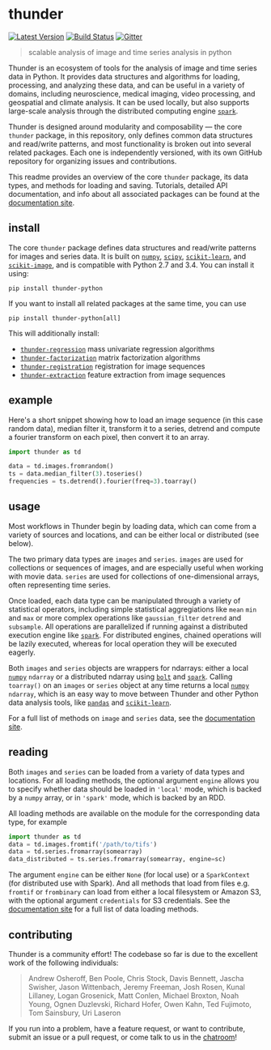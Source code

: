 # thunder

[![Latest Version](https://img.shields.io/pypi/v/thunder-python.svg?style=flat-square)](https://pypi.python.org/pypi/thunder-python)
[![Build Status](https://img.shields.io/travis/thunder-project/thunder/master.svg?style=flat-square)](https://travis-ci.org/thunder-project/thunder) 
[![Gitter](https://img.shields.io/gitter/room/thunder-project/thunder.svg?style=flat-square)](https://gitter.im/thunder-project/thunder)

> scalable analysis of image and time series analysis in python

Thunder is an ecosystem of tools for the analysis of image and time series data in Python. It provides data structures and algorithms for loading, processing, and analyzing these  data, and can be useful in a variety of domains, including neuroscience, medical imaging, video processing, and geospatial and climate analysis. It can be used locally, but also supports large-scale analysis through the distributed computing engine [`spark`](https://github.com/apache/spark).

Thunder is designed around modularity and composability — the core `thunder` package, in this repository, only defines common data structures and read/write patterns, and most functionality is broken out into several related packages. Each one is independently versioned, with its own GitHub repository for organizing issues and contributions. 

This readme provides an overview of the core `thunder` package, its data types, and methods for loading and saving. Tutorials, detailed API documentation, and info about all associated packages can be found at the [documentation site](http://docs.thunder-project.org).

## install

The core `thunder` package defines data structures and read/write patterns for images and series data. It is built on [`numpy`](https://github.com/numpy/numpy), [`scipy`](https://github.com/scipy/scipy), [`scikit-learn`](https://github.com/scikit-learn/scikit-learn), and [`scikit-image`](https://github.com/scikit-image/scikit-image), and is compatible with Python 2.7 and 3.4. You can install it using:

```
pip install thunder-python
```

If you want to install all related packages at the same time, you can use

```
pip install thunder-python[all]
```

This will additionally install:

- [`thunder-regression`](https://github.com/thunder-project/thunder-regression) mass univariate regression algorithms
- [`thunder-factorization`](https://github.com/thunder-project/thunder-factorization) matrix factorization algorithms 
- [`thunder-registration`](https://github.com/thunder-project/thunder-registration) registration for image sequences
- [`thunder-extraction`](https://github.com/thunder-project/thunder-extraction) feature extraction from image sequences

## example

Here's a short snippet showing how to load an image sequence (in this case random data), median filter it, transform it to a series, detrend and compute a fourier transform on each pixel, then convert it to an array.

```python
import thunder as td

data = td.images.fromrandom()
ts = data.median_filter(3).toseries()
frequencies = ts.detrend().fourier(freq=3).toarray()
```

## usage

Most workflows in Thunder begin by loading data, which can come from a variety of sources and locations, and can be either local or distributed (see below).

The two primary data types are `images` and `series`. `images` are used for collections or sequences of images, and are especially useful when working with movie data. `series` are used for collections of one-dimensional arrays, often representing time series.

Once loaded, each data type can be manipulated through a variety of statistical operators, including simple statistical aggregiations like `mean` `min` and `max` or more complex operations like `gaussian_filter` `detrend` and `subsample`. All operations are parallelized if running against a distributed execution engine like [`spark`](https://github.com/apache/spark). For distributed engines, chained operations will be lazily executed, whereas for local operation they will be executed eagerly.

Both `images` and `series` objects are wrappers for ndarrays: either a local [`numpy`](https://github.com/numpy/numpy) `ndarray` or a distributed ndarray using [`bolt`](https://github.com/bolt-project/bolt) and [`spark`](https://github.com/apache/spark). Calling `toarray()` on an `images` or `series` object at any time returns a local [`numpy`](https://github.com/numpy/numpy) `ndarray`, which is an easy way to move between Thunder and other Python data analysis tools, like [`pandas`](https://github.com/pydata/pandas) and [`scikit-learn`](https://github.com/scikit-learn/scikit-learn).

For a full list of methods on `image` and `series` data, see the [documentation site](http://docs.thunder-project.org).

## reading

Both `images` and `series` can be loaded from a variety of data types and locations. For all loading methods, the optional argument `engine` allows you to specify whether data should be loaded in `'local'` mode, which is backed by a `numpy` array, or in `'spark'` mode, which is backed by an RDD.

All loading methods are available on the module for the corresponding data type, for example

```python
import thunder as td
data = td.images.fromtif('/path/to/tifs')
data = td.series.fromarray(somearray)
data_distributed = ts.series.fromarray(somearray, engine=sc)
```

The argument `engine` can be either `None` (for local use) or a `SparkContext` (for distributed use with Spark). And all methods that load from files e.g. `fromtif` or `frombinary` can load from either a local filesystem or Amazon S3, with the optional argument `credentials` for S3 credentials. See the [documentation site](http://docs.thunder-project.org) for a full list of data loading methods.

## contributing

Thunder is a community effort! The codebase so far is due to the excellent work of the following individuals:

> Andrew Osheroff, Ben Poole, Chris Stock, Davis Bennett, Jascha Swisher, Jason Wittenbach, Jeremy Freeman, Josh Rosen, Kunal Lillaney, Logan Grosenick, Matt Conlen, Michael Broxton, Noah Young, Ognen Duzlevski, Richard Hofer, Owen Kahn, Ted Fujimoto, Tom Sainsbury, Uri Laseron

If you run into a problem, have a feature request, or want to contribute, submit an issue or a pull request, or come talk to us in the [chatroom](https://gitter.im/thunder-project/thunder)!